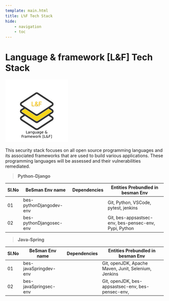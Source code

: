 ```yaml
---
template: main.html
title: L%F Tech Stack
hide: 
    - navigation
    - toc
---
```



<h1> Language & framework [L&F] Tech Stack </h1>

<!-- <img src="./assets/images/lan_logo.png" alt="DO" width="200px" height="200px"> -->
![L&F](./assets/images/lan_logo_200_200.png)


<!-- ![lan tech stack](./assets/images/lan_logo.jpeg) -->

This security stack focuses on all open source programming languages and its associated frameworks that are used to build various applications. These programming languages will be assessed and their vulnerabilities remediated.

>  **Python-Django**

| Sl.No  | BeSman Env name                | Dependencies                             |  Entities Prebundled in besman Env                     |
|--------|--------------------------------|------------------------------------------|--------------------------------------------------------|
| 01     | bes-pythonDjangodev-env        |                                          |  Git, Python, VSCode, pytest, jenkins                  |
| 02     | bes-pythonDjangosec-env        |                                          |  Git, bes-appsastsec-env, bes-pensec-env, Pypi, Python |


>   **Java-Spring**

| Sl.No  | BeSman Env name                | Dependencies                             |  Entities Prebundled in besman Env                     |
|--------|--------------------------------|------------------------------------------|--------------------------------------------------------|
| 01     | bes-javaSpringdev-env          |                                          |  Git, openJDK, Apache Maven, Junit, Selenium, Jenkins  |
| 02     | bes-javaSpringsec-env          |                                          |  Git, openJDK, bes-appsastsec-env, bes-pensec-env,     |
